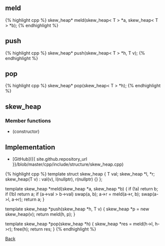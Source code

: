 ## meld

{% highlight cpp %}
skew_heap<T>* meld(skew_heap< T > *a, skew_heap< T > *b);
{% endhighlight %}

## push

{% highlight cpp %}
skew_heap<T>* push(skew_heap< T > *h, T v);
{% endhighlight %}

## pop

{% highlight cpp %}
skew_heap<T>* pop(skew_heap< T > *h);
{% endhighlight %}

## skew_heap

### Member functions

- (constructor)

## Implementation

- [GitHub]({{ site.github.repository_url }}/blob/master/cpp/include/structure/skew_heap.cpp)

{% highlight cpp %}
template<typename T>
struct skew_heap {
  T val;
  skew_heap *l, *r;
  skew_heap(T v) : val(v), l(nullptr), r(nullptr) {}
};

template<typename T>
skew_heap<T> *meld(skew_heap<T> *a, skew_heap<T> *b) {
  if (!a) return b;
  if (!b) return a;
  if (a->val > b->val) swap(a, b);
  a->r = meld(a->r, b);
  swap(a->l, a->r);
  return a;
}

template<typename T>
skew_heap<T> *push(skew_heap<T> *h, T v) {
  skew_heap<T> *p = new skew_heap<T>(v);
  return meld(h, p);
}

template<typename T>
skew_heap<T> *pop(skew_heap<T> *h) {
  skew_heap<T> *res = meld(h->l, h->r);
  free(h);
  return res;
}
{% endhighlight %}

[Back](../..)
